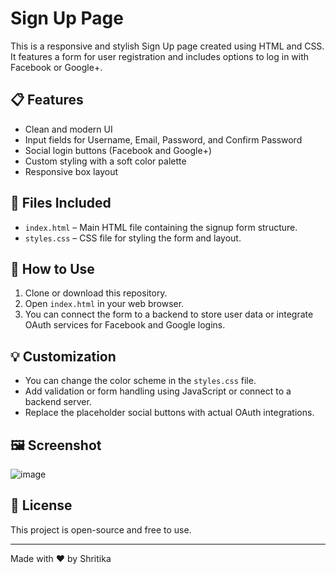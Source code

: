 # Sign Up Page

This is a responsive and stylish Sign Up page created using HTML and CSS. It features a form for user registration and includes options to log in with Facebook or Google+.

## 📋 Features

- Clean and modern UI
- Input fields for Username, Email, Password, and Confirm Password
- Social login buttons (Facebook and Google+)
- Custom styling with a soft color palette
- Responsive box layout

## 📁 Files Included

- `index.html` – Main HTML file containing the signup form structure.
- `styles.css` – CSS file for styling the form and layout.

## 🚀 How to Use

1. Clone or download this repository.
2. Open `index.html` in your web browser.
3. You can connect the form to a backend to store user data or integrate OAuth services for Facebook and Google logins.

## 💡 Customization

- You can change the color scheme in the `styles.css` file.
- Add validation or form handling using JavaScript or connect to a backend server.
- Replace the placeholder social buttons with actual OAuth integrations.

## 🖼️ Screenshot

![image](https://github.com/user-attachments/assets/1c3188f5-9762-421b-b723-8dca99581a4c)


## 📄 License

This project is open-source and free to use.

---

Made with ❤️ by Shritika
